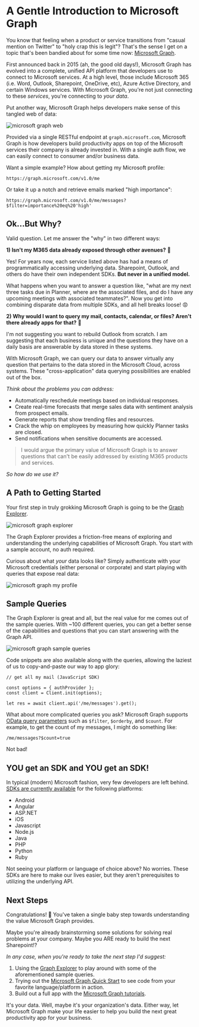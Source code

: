 # A Gentle Introduction to Microsoft Graph

You know that feeling when a product or service transitions from "casual mention on Twitter" to "holy crap this is legit"? That's the sense I get on a topic that's been bandied about for some time now: [Microsoft Graph](https://docs.microsoft.com/en-us/graph/overview).

First announced back in 2015 (ah, the good old days!), Microsoft Graph has evolved into a complete, unified API platform that developers use to connect to Microsoft services. At a high level, those include Microsoft 365 (i.e. Word, Outlook, Sharepoint, OneDrive, etc), Azure Active Directory, and certain Windows services. With Microsoft Graph, you're not just connecting to these *services*, you're connecting to *your data*.

Put another way, Microsoft Graph helps developers make sense of this tangled web of data:

![microsoft graph web](microsoft-graph.png)

Provided via a single RESTful endpoint at `graph.microsoft.com`, Microsoft Graph is how developers build productivity apps on top of the Microsoft services their company is already invested in. With a single auth flow, we can easily connect to consumer and/or business data.

Want a simple example? How about getting my Microsoft profile:

	https://graph.microsoft.com/v1.0/me

Or take it up a notch and retrieve emails marked "high importance":

	https://graph.microsoft.com/v1.0/me/messages?$filter=importance%20eq%20'high'

## Ok...But Why?

Valid question. Let me answer the "why" in two different ways:

**1) Isn't my M365 data already exposed through other avenues?** 🤔

Yes! For years now, each service listed above has had a means of programmatically accessing underlying data. Sharepoint, Outlook, and others do have their own independent SDKs. **But never in a unified model.**

What happens when you want to answer a question like, "what are my next three tasks due in Planner, where are the associated files, and do I have any upcoming meetings with associated teammates?". Now you get into combining disparate data from multiple SDKs, and all hell breaks loose! 😡

**2) Why would I want to query my mail, contacts, calendar, or files? Aren't there already apps for that?** 🤨

I'm not suggesting you want to rebuild Outlook from scratch. I am suggesting that each business is unique and the questions they have on a daily basis are answerable by data stored in these systems.

With Microsoft Graph, we can query our data to answer virtually any question that pertains to the data stored in the Microsoft Cloud, across systems. These "cross-application" data querying possibilities are enabled out of the box.

*Think about the problems you can address:*

- Automatically reschedule meetings based on individual responses.
- Create real-time forecasts that merge sales data with sentiment analysis from prospect emails.
- Generate reports that show trending files and resources.
- Crack the whip on employees by measuring how quickly Planner tasks are closed.
- Send notifications when sensitive documents are accessed.

> I would argue the primary value of Microsoft Graph is to answer questions that can't be easily addressed by existing M365 products and services.

*So how do we use it?*

## A Path to Getting Started

Your first step in truly grokking Microsoft Graph is going to be the [Graph Explorer](https://developer.microsoft.com/en-us/graph/graph-explorer).

![microsoft graph explorer](graph-explorer.png)

The Graph Explorer provides a friction-free means of exploring and understanding the underlying capabilities of Microsoft Graph. You start with a sample account, no auth required.

Curious about what *your* data looks like? Simply authenticate with your Microsoft credentials (either personal or corporate) and start playing with queries that expose real data:

![microsoft graph my profile](my-profile.png)

## Sample Queries

The Graph Explorer is great and all, but the real value for me comes out of the sample queries. With ~100 different queries, you can get a better sense of the capabilities and questions that you can start answering with the Graph API.

![microsoft graph sample queries](graph-sample-queries.png)

Code snippets are also available along with the queries, allowing the laziest of us to copy-and-paste our way to app glory:

	// get all my mail (JavaScript SDK)
	
	const options = { authProvider };
	const client = Client.init(options);
	
	let res = await client.api('/me/messages').get();

What about more complicated queries you ask? Microsoft Graph supports [OData query parameters](https://docs.microsoft.com/en-us/graph/query-parameters) such as `$filter`, `$orderby`, and `$count`. For example, to get the count of my messages, I might do something like:

	/me/messages?$count=true

Not bad!

## YOU get an SDK and YOU get an SDK!

In typical (modern) Microsoft fashion, very few developers are left behind. [SDKs are currently available](https://docs.microsoft.com/en-us/graph/sdks/sdks-overview) for the following platforms:

- Android
- Angular
- ASP.NET
- iOS
- Javascript
- Node.js
- Java
- PHP
- Python
- Ruby

Not seeing your platform or language of choice above? No worries. These SDKs are here to make our lives easier, but they aren't prerequisites to utilizing the underlying API.

## Next Steps

Congratulations! 🎉 You've taken a single baby step towards understanding the value Microsoft Graph provides.

Maybe you're already brainstorming some solutions for solving real problems at your company. Maybe you ARE ready to build the next Sharepoint!?

*In any case, when you're ready to take the next step I'd suggest:*

1. Using the [Graph Explorer](https://developer.microsoft.com/en-us/graph/graph-explorer) to play around with some of the aforementioned sample queries.
2. Trying out the [Microsoft Graph Quick Start](https://developer.microsoft.com/en-us/graph/quick-start) to see code from your favorite language/platform in action.
3. Build out a full app with the [Microsoft Graph tutorials](https://docs.microsoft.com/en-us/graph/tutorials).

It's your data. Well, maybe it's your organization's data. Either way, let Microsoft Graph make your life easier to help you build the next great productivity app for your business.